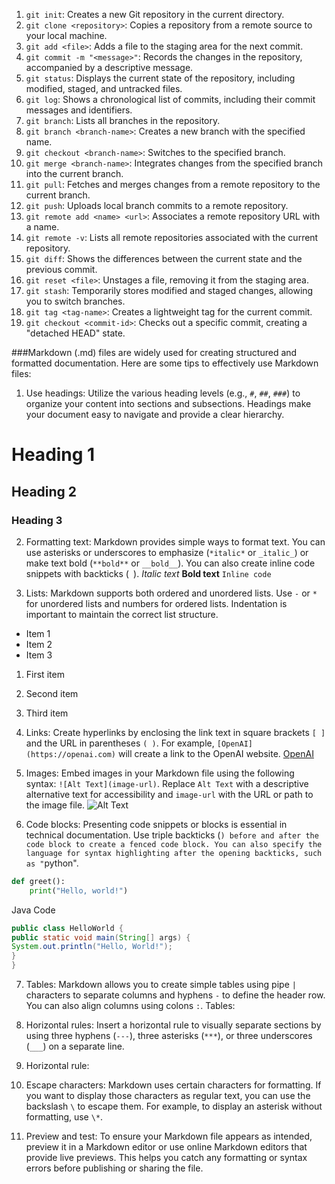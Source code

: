 1. `git init`: Creates a new Git repository in the current directory.
2. `git clone <repository>`: Copies a repository from a remote source to your local machine.
3. `git add <file>`: Adds a file to the staging area for the next commit.
4. `git commit -m "<message>"`: Records the changes in the repository, accompanied by a descriptive message.
5. `git status`: Displays the current state of the repository, including modified, staged, and untracked files.
6. `git log`: Shows a chronological list of commits, including their commit messages and identifiers.
7. `git branch`: Lists all branches in the repository.
8. `git branch <branch-name>`: Creates a new branch with the specified name.
9. `git checkout <branch-name>`: Switches to the specified branch.
10. `git merge <branch-name>`: Integrates changes from the specified branch into the current branch.
11. `git pull`: Fetches and merges changes from a remote repository to the current branch.
12. `git push`: Uploads local branch commits to a remote repository.
13. `git remote add <name> <url>`: Associates a remote repository URL with a name.
14. `git remote -v`: Lists all remote repositories associated with the current repository.
15. `git diff`: Shows the differences between the current state and the previous commit.
16. `git reset <file>`: Unstages a file, removing it from the staging area.
17. `git stash`: Temporarily stores modified and staged changes, allowing you to switch branches.
18. `git tag <tag-name>`: Creates a lightweight tag for the current commit.
19. `git checkout <commit-id>`: Checks out a specific commit, creating a "detached HEAD" state.


###Markdown (.md) files are widely used for creating structured and formatted documentation. Here are some tips to effectively use Markdown files:

1. Use headings: Utilize the various heading levels (e.g., `#`, `##`, `###`) to organize your content into sections and subsections. Headings make your document easy to navigate and provide a clear hierarchy.
# Heading 1
## Heading 2
### Heading 3

2. Formatting text: Markdown provides simple ways to format text. You can use asterisks or underscores to emphasize (`*italic*` or `_italic_`) or make text bold (`**bold**` or `__bold__`). You can also create inline code snippets with backticks (` `).
*Italic text*
**Bold text**
`Inline code`

3. Lists: Markdown supports both ordered and unordered lists. Use `-` or `*` for unordered lists and numbers for ordered lists. Indentation is important to maintain the correct list structure.
- Item 1
- Item 2
- Item 3
1. First item
2. Second item
3. Third item

4. Links: Create hyperlinks by enclosing the link text in square brackets `[ ]` and the URL in parentheses `( )`. For example, `[OpenAI](https://openai.com)` will create a link to the OpenAI website.
[OpenAI](https://openai.com)

5. Images: Embed images in your Markdown file using the following syntax: `![Alt Text](image-url)`. Replace `Alt Text` with a descriptive alternative text for accessibility and `image-url` with the URL or path to the image file.
![Alt Text](https://example.com/image.jpg)

6. Code blocks: Presenting code snippets or blocks is essential in technical documentation. Use triple backticks (```) before and after the code block to create a fenced code block. You can also specify the language for syntax highlighting after the opening backticks, such as "```python".
```python
def greet():
    print("Hello, world!")
```
Java Code
```java
public class HelloWorld {
public static void main(String[] args) {
System.out.println("Hello, World!");
}
}
```
7. Tables: Markdown allows you to create simple tables using pipe `|` characters to separate columns and hyphens `-` to define the header row. You can also align columns using colons `:`.
Tables:

8. Horizontal rules: Insert a horizontal rule to visually separate sections by using three hyphens (`---`), three asterisks (`***`), or three underscores (`___`) on a separate line.

8. Horizontal rule:

9. Escape characters: Markdown uses certain characters for formatting. If you want to display those characters as regular text, you can use the backslash `\` to escape them. For example, to display an asterisk without formatting, use `\*`.

10. Preview and test: To ensure your Markdown file appears as intended, preview it in a Markdown editor or use online Markdown editors that provide live previews. This helps you catch any formatting or syntax errors before publishing or sharing the file.



